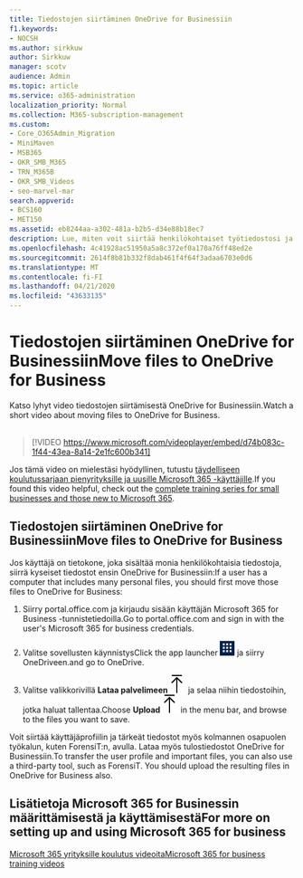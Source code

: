 ```yaml
---
title: Tiedostojen siirtäminen OneDrive for Businessiin
f1.keywords:
- NOCSH
ms.author: sirkkuw
author: Sirkkuw
manager: scotv
audience: Admin
ms.topic: article
ms.service: o365-administration
localization_priority: Normal
ms.collection: M365-subscription-management
ms.custom:
- Core_O365Admin_Migration
- MiniMaven
- MSB365
- OKR_SMB_M365
- TRN_M365B
- OKR_SMB_Videos
- seo-marvel-mar
search.appverid:
- BCS160
- MET150
ms.assetid: eb8244aa-a302-481a-b2b5-d34e88b18ec7
description: Lue, miten voit siirtää henkilökohtaiset työtiedostosi ja yrityksen arkaluonteiset tiedostot OneDrive for Businessiin muutamalla helpolla toimenpiteellä.
ms.openlocfilehash: 4c41928ac51950a5a8c372ef0a170a76ff48ed2e
ms.sourcegitcommit: 2614f8b81b332f8dab461f4f64f3adaa6703e0d6
ms.translationtype: MT
ms.contentlocale: fi-FI
ms.lasthandoff: 04/21/2020
ms.locfileid: "43633135"
---
```

# <a name="move-files-to-onedrive-for-business"></a><span data-ttu-id="35c16-103">Tiedostojen siirtäminen OneDrive for Businessiin</span><span class="sxs-lookup"><span data-stu-id="35c16-103">Move files to OneDrive for Business</span></span>

<span data-ttu-id="35c16-104">Katso lyhyt video tiedostojen siirtämisestä OneDrive for Businessiin.</span><span class="sxs-lookup"><span data-stu-id="35c16-104">Watch a short video about moving files to OneDrive for Business.</span></span><br><br>

> [!VIDEO https://www.microsoft.com/videoplayer/embed/d74b083c-1f44-43ea-8a14-2e1fc600b341] 

<span data-ttu-id="35c16-105">Jos tämä video on mielestäsi hyödyllinen, tutustu [täydelliseen koulutussarjaan pienyrityksille ja uusille Microsoft 365 -käyttäjille](https://support.office.com/article/6ab4bbcd-79cf-4000-a0bd-d42ce4d12816).</span><span class="sxs-lookup"><span data-stu-id="35c16-105">If you found this video helpful, check out the [complete training series for small businesses and those new to Microsoft 365](https://support.office.com/article/6ab4bbcd-79cf-4000-a0bd-d42ce4d12816).</span></span>


## <a name="move-files-to-onedrive-for-business"></a><span data-ttu-id="35c16-106">Tiedostojen siirtäminen OneDrive for Businessiin</span><span class="sxs-lookup"><span data-stu-id="35c16-106">Move files to OneDrive for Business</span></span>

<span data-ttu-id="35c16-107">Jos käyttäjä on tietokone, joka sisältää monia henkilökohtaisia tiedostoja, siirrä kyseiset tiedostot ensin OneDrive for Businessiin:</span><span class="sxs-lookup"><span data-stu-id="35c16-107">If a user has a computer that includes many personal files, you should first move those files to OneDrive for Business:</span></span>
  
1. <span data-ttu-id="35c16-108">Siirry portal.office.com ja kirjaudu sisään käyttäjän Microsoft 365 for Business -tunnistetiedoilla.</span><span class="sxs-lookup"><span data-stu-id="35c16-108">Go to portal.office.com and sign in with the user's Microsoft 365 for business credentials.</span></span>

2. <span data-ttu-id="35c16-109">Valitse sovellusten käynnistys</span><span class="sxs-lookup"><span data-stu-id="35c16-109">Click the app launcher</span></span> ![The app launcher icon in Office 365](../media/7502f4ec-3c9a-435d-a7b4-b9cda85189a7.png) <span data-ttu-id="35c16-111">ja siirry OneDriveen.</span><span class="sxs-lookup"><span data-stu-id="35c16-111">and go to OneDrive.</span></span> 
    
3. <span data-ttu-id="35c16-112">Valitse valikkorivillä **Lataa palvelimeen**![Upload](../media/d9b963b8-10af-42e2-953d-360301b83d3c.png) ja selaa niihin tiedostoihin, jotka haluat tallentaa.</span><span class="sxs-lookup"><span data-stu-id="35c16-112">Choose **Upload**![Upload](../media/d9b963b8-10af-42e2-953d-360301b83d3c.png) in the menu bar, and browse to the files you want to save.</span></span> 
    
<span data-ttu-id="35c16-p101">Voit siirtää käyttäjäprofiilin ja tärkeät tiedostot myös kolmannen osapuolen työkalun, kuten ForensiT:n, avulla. Lataa myös tulostiedostot OneDrive for Businessiin.</span><span class="sxs-lookup"><span data-stu-id="35c16-p101">To transfer the user profile and important files, you can also use a third-party tool, such as ForensiT. You should upload the resulting files in OneDrive for Business also.</span></span>
  
## <a name="for-more-on-setting-up-and-using-microsoft-365-for-business"></a><span data-ttu-id="35c16-115">Lisätietoja Microsoft 365 for Businessin määrittämisestä ja käyttämisestä</span><span class="sxs-lookup"><span data-stu-id="35c16-115">For more on setting up and using Microsoft 365 for business</span></span>

[<span data-ttu-id="35c16-116">Microsoft 365 yrityksille koulutus videoita</span><span class="sxs-lookup"><span data-stu-id="35c16-116">Microsoft 365 for business training videos</span></span>](https://support.office.com/article/6ab4bbcd-79cf-4000-a0bd-d42ce4d12816)
